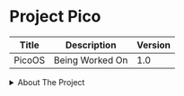 # Project Pico
|Title|Description|Version|
|-----|------------|---------|
|PicoOS|Being Worked On|1.0|

<details>
  <summary>About The Project</summary>
  
# WIP
  
</details>
